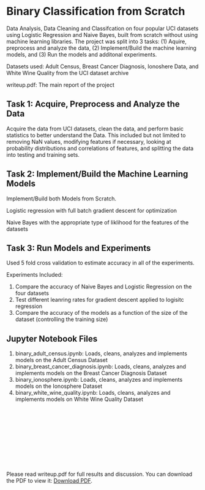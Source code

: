 # Binary Classification from Scratch

Data Analysis, Data Cleaning and Classifcation on four popular UCI datasets using Logistic Regression and Naive Bayes, built from scratch without using machine learning libraries. The project was split into 3 tasks: (1) Aquire, preprocess and analyze the data, (2) Implement/Build the machine learning models, and (3) Run the models and additonal experiments.

Datasets used: Adult Census, Breast Cancer Diagnosis, Ionoshere Data, and White Wine Quality from the UCI dataset archive

writeup.pdf: The main report of the project

## Task 1: Acquire, Preprocess and Analyze the Data
Acquire the data from UCI datasets, clean the data, and perform basic statistics to better understand the Data. This included but not limited to removing NaN values, modifying features if necessary, looking at probability distributions and correlations of features, and splitting the data into testing and training sets.

## Task 2: Implement/Build the Machine Learning Models
Implement/Build both Models from Scratch. 

Logistic regression with full batch gradient descent for optimization

Naive Bayes with the appropriate type of liklihood for the features of the datasets

## Task 3: Run Models and Experiments
Used 5 fold cross validation to estimate accuracy in all of the experiments.

Experiments Included:
1. Compare the accuracy of Naive Bayes and Logistic Regression on the four datasets
2. Test different leanring rates for gradient descent applied to logisitc regression
3. Compare the accuracy of the models as a function of the size of the dataset (controlling the training size)

## Jupyter Notebook Files
1. binary_adult_census.ipynb: Loads, cleans, analyzes and implements models on the Adult Census Dataset
2. binary_breast_cancer_diagnosis.ipynb: Loads, cleans, analyzes and implements models on the Breast Cancer Diagnosis Dataset
3. binary_ionosphere.ipynb: Loads, cleans, analyzes and implements models on the Ionosphere Dataset
4. binary_white_wine_quality.ipynb: Loads, cleans, analyzes and implements models on White Wine Quality Dataset

<object data="writeup.pdf" type="application/pdf" width="700px" height="700px">
    <embed src="writeup.pdf">
        <p>Please read writeup.pdf for full results and discussion. You can download the PDF to view it: <a href="writeup.pdf">Download PDF</a>.</p>
    </embed>
</object>
